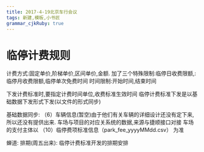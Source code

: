 ```yaml
---
title: 2017-4-19北京车行会议
tags: 新建,模板,小书匠
grammar_cjkRuby: true
---
```


# 临停计费规则
计费方式:固定单价,阶梯单价,区间单价,金额.
加了三个特殊限制:临停日收费限额,:临停月收费限额,临停单次免费时间
时间限制:开始时间,结束时间

下发计费标准时,要指定计费时间单位,收费标准生效时间
临停计费标准下发是以基础数据下发形式下发(以文件的形式同步)

基础数据同步:
（6）车辆信息(暂空)由于他们有关车辆的详细设计还没有定下来,所以还没有提供出来.
车场与项目的对应关系统的数据,来源与捷顺接口对接
车场的支付主体以  （10）临停费项标准信息（park_fee_yyyyMMdd.csv） 为准

蝉道:
排期(周五出来):
临停计费标准开发的排期安排